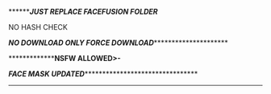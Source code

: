 *****************************************JUST  REPLACE FACEFUSION FOLDER***********************************



NO HASH CHECK







*******************************NO DOWNLOAD ONLY FORCE DOWNLOAD****************************************************





*************************************************************NSFW ALLOWED>-************************************************





***************************************************FACE MASK UPDATED***********************************************************************************



**************************************************************************************************************************
